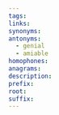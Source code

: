 ```yaml
---
tags: 
links: 
synonyms: 
antonyms:
  - genial
  - amiable
homophones: 
anagrams: 
description: 
prefix: 
root: 
suffix:
---
```

